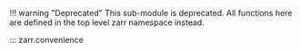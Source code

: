 !!! warning "Deprecated"
    This sub-module is deprecated. All functions here are defined in the top level zarr namespace instead.

::: zarr.convenience